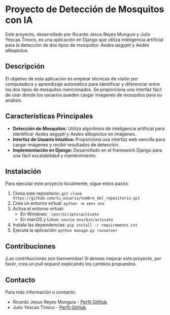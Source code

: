 # Proyecto de Detección de Mosquitos con IA

Este proyecto, desarrollado por Ricardo Jesus Reyes Munguia y Julio Yescas Tinoco, es una aplicación en Django que utiliza inteligencia artificial para la detección de dos tipos de mosquitos: *Aedes aegypti* y *Aedes albopictus*.

## Descripción

El objetivo de esta aplicación es emplear técnicas de visión por computadora y aprendizaje automático para identificar y diferenciar entre los dos tipos de mosquitos mencionados. Se proporciona una interfaz fácil de usar donde los usuarios pueden cargar imágenes de mosquitos para su análisis.

## Características Principales

- **Detección de Mosquitos:** Utiliza algoritmos de inteligencia artificial para identificar *Aedes aegypti* y *Aedes albopictus* en imágenes.
- **Interfaz de Usuario Intuitiva:** Proporciona una interfaz web sencilla para cargar imágenes y recibir resultados de detección.
- **Implementación en Django:** Desarrollado en el framework Django para una fácil escalabilidad y mantenimiento.

## Instalación

Para ejecutar este proyecto localmente, sigue estos pasos:

1. Clona este repositorio: `git clone https://github.com/tu_usuario/nombre_del_repositorio.git`
2. Crea un entorno virtual: `python -m venv env`
3. Activa el entorno virtual:
   - En Windows: `.\env\Scripts\activate`
   - En macOS y Linux: `source env/bin/activate`
4. Instala las dependencias: `pip install -r requirements.txt`
5. Ejecuta la aplicación: `python manage.py runserver`

## Contribuciones

¡Las contribuciones son bienvenidas! Si deseas mejorar este proyecto, por favor, crea un *pull request* explicando los cambios propuestos.

## Contacto

Para más información o contacto:

- Ricardo Jesus Reyes Munguia - [Perfil GitHub](https://github.com/richie010101)
- Julio Yescas Tinoco - [Perfil GitHub](https://github.com/yeskawaii)
